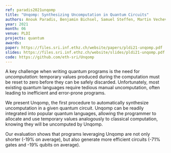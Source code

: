 ```yaml
---
ref: paradis2021unqomp
title: "Unqomp: Synthesizing Uncomputation in Quantum Circuits"
authors: Anouk Paradis, Benjamin Bichsel, Samuel Steffen, Martin Vechev
year: 2021
month: 06
venue: PLDI
projects: quantum
awards:
paper: https://files.sri.inf.ethz.ch/website/papers/pldi21-unqomp.pdf
slides: https://files.sri.inf.ethz.ch/website/slides/pldi21-unqomp.pdf
code: https://github.com/eth-sri/Unqomp
---
```


A key challenge when writing quantum programs is the need for _uncomputation_: temporary values produced during the computation must be reset to zero before they can be safely discarded. Unfortunately, most existing quantum languages require tedious manual uncomputation, often leading to inefficient and error-prone programs.

We present Unqomp, the first procedure to automatically synthesize uncomputation in a given quantum circuit. Unqomp can be readily integrated into popular quantum languages, allowing the programmer to allocate and use temporary values analogously to classical computation, knowing they will be uncomputed by Unqomp.

Our evaluation shows that programs leveraging Unqomp are not only shorter (-19% on average), but also generate more efficient circuits (-71% gates and -19% qubits on average).
